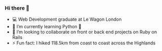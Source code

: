 ### Hi there 👋

- 💻 Web Development graduate at Le Wagon London
- 🌱 I’m currently learning Python 🐍
- 👯 I’m looking to collaborate on front or back end projects on Ruby on Rails
- ⚡ Fun fact: I hiked 118.5km from coast to coast across the Highlands

<!--
**Pilar-SP/Pilar-SP** is a ✨ _special_ ✨ repository because its `README.md` (this file) appears on your GitHub profile.

Here are some ideas to get you started:

- 🔭 I’m currently working on ...
- 🌱 I’m currently learning ...
- 👯 I’m looking to collaborate on ...
- 🤔 I’m looking for help with ...
- 💬 Ask me about ...
- 📫 How to reach me: ...
- 😄 Pronouns: ...
- ⚡ Fun fact: ...
-->
